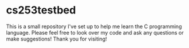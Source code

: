 # cs253testbed

This is a small repository I've set up to help me learn the C programming language. Please feel free to
look over my code and ask any questions or make suggestions! Thank you for visiting!
